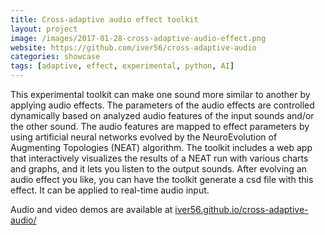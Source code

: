 ```yaml
---
title: Cross-adaptive audio effect toolkit
layout: project
image: /images/2017-01-28-cross-adaptive-audio-effect.png
website: https://github.com/iver56/cross-adaptive-audio
categories: showcase
tags: [adaptive, effect, experimental, python, AI]
---
```


This experimental toolkit can make one sound more similar to another by applying audio effects. The parameters of the audio effects are controlled dynamically based on analyzed audio features of the input sounds and/or the other sound. The audio features are mapped to effect parameters by using artificial neural networks evolved by the NeuroEvolution of Augmenting Topologies (NEAT) algorithm. The toolkit includes a web app that interactively visualizes the results of a NEAT run with various charts and graphs, and it lets you listen to the output sounds. After evolving an audio effect you like, you can have the toolkit generate a csd file with this effect. It can be applied to real-time audio input.

Audio and video demos are available at [iver56.github.io/cross-adaptive-audio/](http://iver56.github.io/cross-adaptive-audio/)
